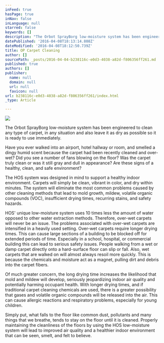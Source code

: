 ```yaml
---
inFeed: true
hasPage: true
inNav: false
inLanguage: null
starred: false
keywords: []
description: "The Orbot SprayBorg low-moisture system has been engineered to clean \nany type of carpet, in any situation and also leave it as dry as \npossible so it is ready to use immediately."
datePublished: '2016-04-08T18:13:14.808Z'
dateModified: '2016-04-08T18:12:50.739Z'
title: OP Carpet Cleaning
author: []
sourcePath: _posts/2016-04-04-b238116c-e0d3-4038-a82d-f806356ff261.md
published: true
authors: []
publisher:
  name: null
  domain: null
  url: null
  favicon: null
url: b238116c-e0d3-4038-a82d-f806356ff261/index.html
_type: Article

---
```

![](https://the-grid-user-content.s3-us-west-2.amazonaws.com/b7af08e2-6eaa-4fc3-87f1-fcd0077d84f9.jpg)

The Orbot SprayBorg low-moisture system has been engineered to clean 
any type of carpet, in any situation and also leave it as dry as 
possible so it is ready to use immediately.

Have you ever walked into an airport, hotel hallway or room, and 
smelled a dingy humid scent because the carpet had been recently cleaned
and over-wet? Did you see a number of fans blowing on the floor? Was 
the carpet truly clean or was it still gray and dull in appearance? Are 
these signs of a healthy, clean, and safe environment?

The HOS system was designed in mind to support a healthy indoor 
environment. Carpets will simply be clean, vibrant in color, and dry 
within minutes. The system will eliminate the most common problems 
caused by other cleaning methods that lead to mold growth, mildew, 
volatile organic compounds (VOC), insufficient drying times, recurring 
stains, and safety hazards.

HOS' unique low-moisture system uses 10 times less the amount of 
water opposed to other water extraction methods. Therefore, over-wet 
carpets will never be an issue. The problems associated with over-wet 
carpets are intensified in a heavily used setting. Over-wet carpets 
require longer drying times. This can cause large sections of a building
to be blocked off for extended periods of time. Especially in a school,
hospital, or commercial building this can lead to serious safety 
issues. People walking from a wet or damp carpet directly onto a 
hard-surface floor can slip or fall. Also, wet carpets that are walked 
on will almost always resoil more quickly. This is because the chemicals
and moisture act as a magnet, pulling dirt and debris into the carpet 
fibers.

Of much greater concern, the long drying time increases the 
likelihood that mold and mildew will develop, seriously jeopardizing 
indoor air quality and potentially harming occupant health. With longer 
drying times, and if traditional carpet cleaning chemicals are used, 
there is a greater possibility that gases and volatile organic compounds
will be released into the air. This can cause allergic reactions and 
respiratory problems, especially for young children.

Simply put, what falls to the floor like common dust, pollutants and 
many things that we breathe, tends to stay on the floor until it is 
cleaned. Properly maintaining the cleanliness of the floors by using the
HOS low-moisture system will lead to improved air quality and a 
healthier indoor environment that can be seen, smelt, and felt to 
believe.